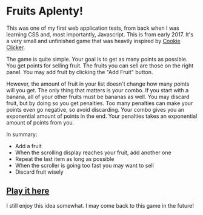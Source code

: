 # Fruits Aplenty!

This was one of my first web application tests, from back when I was learning CSS and, most importantly, Javascript. This is from early 2017. It's a very small and unfinished game that was heavily inspired by [Cookie Clicker](https://orteil.dashnet.org/cookieclicker/).

The game is quite simple. Your goal is to get as many points as possible. You get points for selling fruit. The fruits you can sell are those on the right panel. You may add fruit by clicking the "Add Fruit" button. 

However, the amount of fruit in your list doesn't change how many points will you get. The only thing that matters is your combo. If you start with a banana, all of your other fruits must be bananas as well. You may discard fruit, but by doing so you get penalties. Too many penalties can make your points even go negative, so avoid discarding. Your combo gives you an exponential amount of points in the end. Your penalties takes an exponential amount of points from you.

In summary:

- Add a fruit
- When the scrolling display reaches your fruit, add another one
- Repeat the last item as long as possible
- When the scroller is going too fast you may want to sell
- Discard fruit wisely

## [Play it here](https://henriquecolini.github.io/fruits-aplenty/)

I still enjoy this idea somewhat. I may come back to this game in the future!